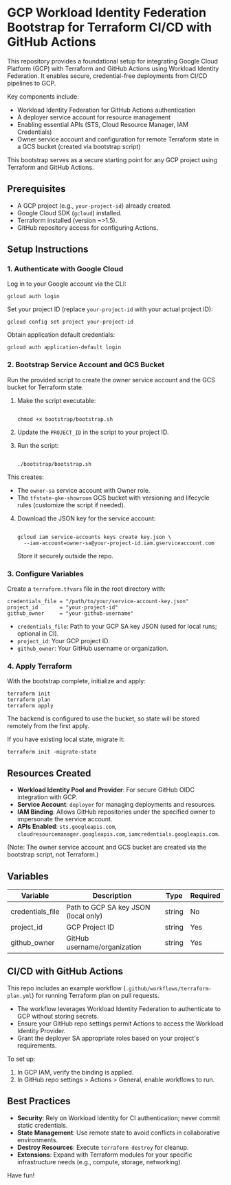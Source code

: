 # GCP Workload Identity Federation Bootstrap for Terraform CI/CD with GitHub Actions

This repository provides a foundational setup for integrating Google Cloud Platform (GCP) with Terraform and GitHub Actions using Workload Identity Federation. It enables secure, credential-free deployments from CI/CD pipelines to GCP.

Key components include:

- Workload Identity Federation for GitHub Actions authentication
- A deployer service account for resource management
- Enabling essential APIs (STS, Cloud Resource Manager, IAM Credentials)
- Owner service account and configuration for remote Terraform state in a GCS bucket (created via bootstrap script)

This bootstrap serves as a secure starting point for any GCP project using Terraform and GitHub Actions.

## Prerequisites

- A GCP project (e.g., `your-project-id`) already created.
- Google Cloud SDK (`gcloud`) installed.
- Terraform installed (version ~>1.5).
- GitHub repository access for configuring Actions.

## Setup Instructions

### 1. Authenticate with Google Cloud

Log in to your Google account via the CLI:

```
gcloud auth login
```

Set your project ID (replace `your-project-id` with your actual project ID):

```
gcloud config set project your-project-id
```

Obtain application default credentials:

```
gcloud auth application-default login
```

### 2. Bootstrap Service Account and GCS Bucket

Run the provided script to create the owner service account and the GCS bucket for Terraform state.

1. Make the script executable:

   ```

   chmod +x bootstrap/bootstrap.sh

   ```

2. Update the `PROJECT_ID` in the script to your project ID.

3. Run the script:

   ```

   ./bootstrap/bootstrap.sh

   ```

This creates:

- The `owner-sa` service account with Owner role.
- The `tfstate-gke-showroom` GCS bucket with versioning and lifecycle rules (customize the script if needed).

4. Download the JSON key for the service account:

   ```

   gcloud iam service-accounts keys create key.json \
     --iam-account=owner-sa@your-project-id.iam.gserviceaccount.com

   ```

   Store it securely outside the repo.

### 3. Configure Variables

Create a `terraform.tfvars` file in the root directory with:

```
credentials_file = "/path/to/your/service-account-key.json"
project_id       = "your-project-id"
github_owner     = "your-github-username"
```

- `credentials_file`: Path to your GCP SA key JSON (used for local runs; optional in CI).
- `project_id`: Your GCP project ID.
- `github_owner`: Your GitHub username or organization.

### 4. Apply Terraform

With the bootstrap complete, initialize and apply:

```
terraform init
terraform plan
terraform apply
```

The backend is configured to use the bucket, so state will be stored remotely from the first apply.

If you have existing local state, migrate it:

```
terraform init -migrate-state
```

## Resources Created

- **Workload Identity Pool and Provider**: For secure GitHub OIDC integration with GCP.
- **Service Account**: `deployer` for managing deployments and resources.
- **IAM Binding**: Allows GitHub repositories under the specified owner to impersonate the service account.
- **APIs Enabled**: `sts.googleapis.com`, `cloudresourcemanager.googleapis.com`, `iamcredentials.googleapis.com`.

(Note: The owner service account and GCS bucket are created via the bootstrap script, not Terraform.)

## Variables

| Variable          | Description                          | Type   | Required |
|-------------------|--------------------------------------|--------|----------|
| credentials_file | Path to GCP SA key JSON (local only) | string | No       |
| project_id       | GCP Project ID                       | string | Yes      |
| github_owner     | GitHub username/organization         | string | Yes      |

## CI/CD with GitHub Actions

This repo includes an example workflow (`.github/workflows/terraform-plan.yml`) for running Terraform plan on pull requests.

- The workflow leverages Workload Identity Federation to authenticate to GCP without storing secrets.
- Ensure your GitHub repo settings permit Actions to access the Workload Identity Provider.
- Grant the deployer SA appropriate roles based on your project's requirements.

To set up:

1. In GCP IAM, verify the binding is applied.
2. In GitHub repo settings > Actions > General, enable workflows to run.

## Best Practices

- **Security**: Rely on Workload Identity for CI authentication; never commit static credentials.
- **State Management**: Use remote state to avoid conflicts in collaborative environments.
- **Destroy Resources**: Execute `terraform destroy` for cleanup.
- **Extensions**: Expand with Terraform modules for your specific infrastructure needs (e.g., compute, storage, networking).

Have fun!